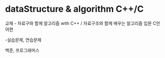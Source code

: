 # dataStructure & algorithm C++/C

교재 - 자료구와 함께 알고리즘 with C++ / 자료구조와 함께 배우는 알고리즘 입문 C언어편

-실습문제, 연습문제

백준, 프로그래머스
